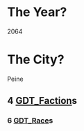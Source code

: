 # The Year?

2064


# The City?

Peine


## 4 [GDT_Faction](../GDT_Faction.py)s

### 6 [GDT_Race](../GDT_Race.py)s

### 